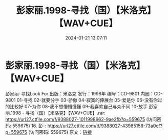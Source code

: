 ﻿---
title: 彭家丽.1998-寻找（国）【米洛克】【WAV+CUE】
date: 2024-01-21 13:07:11
categories: WAV车载音乐、镜像
tags: 华语中文
---
# 彭家丽.1998-寻找（国）【米洛克】【WAV+CUE】

彭家丽-寻找Look For
出版：米洛克
发行：1998年
编号：CD-9801
内圈：CD-9801
01-寻找
02-就要分手
03-骄傲
04-寂寞的伸展台
05-爱是你
06-没有你过的比较好
07-为你
08-我不想懵懵懂懂
09-我喜欢自己与众不同
10-放手
彭家丽.1998 - 寻找（国）【米洛克】【WAV+CUE】.rar: https://url27.ctfile.com/f/9388027-1011998662-9ae2fb?p=559675
(访问密码: 559675)
16. 彭-: https://url27.ctfile.com/d/9388027-43965156-73a0cf?p=559675
(访问密码: 559675)
原文：[链接](https://blog.sina.com.cn/s/blog_1647c7e7601031493.html)